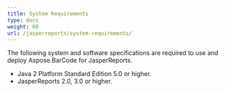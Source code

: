 ```yaml
---
title: System Requirements
type: docs
weight: 60
url: /jasperreports/system-requirements/
---
```


The following system and software specifications are required to use and deploy Aspose.BarCode for JasperReports.

- Java 2 Platform Standard Edition 5.0 or higher.
- JasperReports 2.0, 3.0 or higher.

